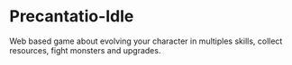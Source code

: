 # Precantatio-Idle
Web based game about evolving your character in multiples skills, collect resources, fight monsters and upgrades.
